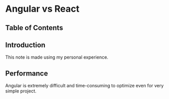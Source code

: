 # Angular vs React

## Table of Contents

## Introduction

This note is made using my personal experience.

## Performance

Angular is extremely difficult and time-consuming to optimize even for very simple project. 
